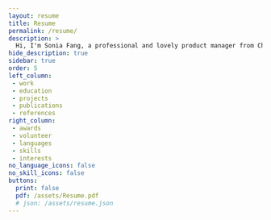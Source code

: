 ```yaml
---
layout: resume
title: Resume
permalink: /resume/
description: >
  Hi, I'm Sonia Fang, a professional and lovely product manager from China.
hide_description: true
sidebar: true
order: 5
left_column:
 - work
 - education
 - projects
 - publications
 - references
right_column:
 - awards
 - volunteer
 - languages
 - skills
 - interests
no_language_icons: false
no_skill_icons: false
buttons:
  print: false
  pdf: /assets/Resume.pdf
  # json: /assets/resume.json
---
```

